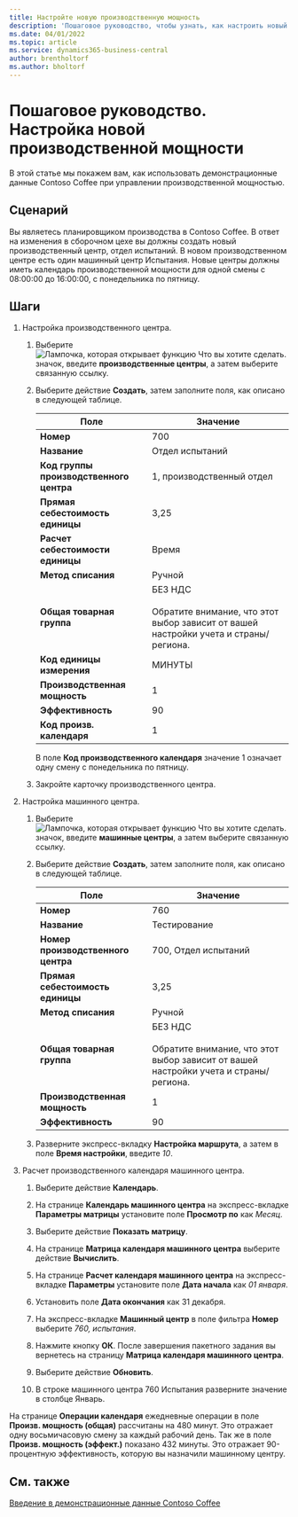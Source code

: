 ```yaml
---
title: Настройте новую производственную мощность
description: 'Пошаговое руководство, чтобы узнать, как настроить новый производственный центр с календарем производственной мощности для одной смены в Business Central.'
ms.date: 04/01/2022
ms.topic: article
ms.service: dynamics365-business-central
author: brentholtorf
ms.author: bholtorf
---
```


# <a name="walkthrough-set-up-new-capacity"></a>Пошаговое руководство. Настройка новой производственной мощности

В этой статье мы покажем вам, как использовать демонстрационные данные Contoso Coffee при управлении производственной мощностью.  

## <a name="scenario"></a>Сценарий

Вы являетесь планировщиком производства в Contoso Coffee. В ответ на изменения в сборочном цехе вы должны создать новый производственный центр, отдел испытаний. В новом производственном центре есть один машинный центр Испытания. Новые центры должны иметь календарь производственной мощности для одной смены с 08:00:00 до 16:00:00, с понедельника по пятницу.  

## <a name="steps"></a>Шаги

1. Настройка производственного центра.

    1. Выберите ![Лампочка, которая открывает функцию Что вы хотите сделать.](../../media/ui-search/search_small.png "Что вы хотите сделать") значок, введите **производственные центры**, а затем выберите связанную ссылку.  

    2. Выберите действие **Создать**, затем заполните поля, как описано в следующей таблице.  

        |Поле  |Значение  |
        |---------|---------|
        |**Номер** |700|
        |**Название** |Отдел испытаний|
        |**Код группы производственного центра** |1, производственный отдел|
        |**Прямая себестоимость единицы**|3,25|
        |**Расчет себестоимости единицы**|Время|
        |**Метод списания**|Ручной|
        |**Общая товарная группа**|БЕЗ НДС</br></br>Обратите внимание, что этот выбор зависит от вашей настройки учета и страны/региона.|
        |**Код единицы измерения** |МИНУТЫ|
        |**Производственная мощность** |1|
        |**Эффективность** |90|
        |**Код произв. календаря** |1|

        В поле **Код производственного календаря** значение 1 означает одну смену с понедельника по пятницу.

    3. Закройте карточку производственного центра.

2. Настройка машинного центра.

    1. Выберите ![Лампочка, которая открывает функцию Что вы хотите сделать.](../../media/ui-search/search_small.png "Что вы хотите сделать") значок, введите **машинные центры**, а затем выберите связанную ссылку.  

    2. Выберите действие **Создать**, затем заполните поля, как описано в следующей таблице.  

        |Поле  |Значение  |
        |---------|---------|
        |**Номер** |760|
        |**Название** |Тестирование|
        |**Номер производственного центра** |700, Отдел испытаний|
        |**Прямая себестоимость единицы**|3,25|
        |**Метод списания**|Ручной|
        |**Общая товарная группа**|БЕЗ НДС</br></br>Обратите внимание, что этот выбор зависит от вашей настройки учета и страны/региона.|
        |**Производственная мощность** |1|
        |**Эффективность** |90|
    3. Разверните экспресс-вкладку **Настройка маршрута**, а затем в поле **Время настройки**, введите *10*.  

3. Расчет производственного календаря машинного центра.  

    1. Выберите действие **Календарь**.  

    2. На странице **Календарь машинного центра** на экспресс-вкладке **Параметры матрицы** установите поле **Просмотр по** как *Месяц*.  

    3. Выберите действие **Показать матрицу**.  

    4. На странице **Матрица календаря машинного центра** выберите действие **Вычислить**.  

    5. На странице **Расчет календаря машинного центра** на экспресс-вкладке **Параметры** установите поле **Дата начала** как *01 января*.  

    6. Установить поле **Дата окончания** как 31 декабря.  

    7. На экспресс-вкладке **Машинный центр** в поле фильтра **Номер** выберите *760, испытания*.  

    8. Нажмите кнопку **ОК**. После завершения пакетного задания вы вернетесь на страницу **Матрица календаря машинного центра**.  

    9. Выберите действие **Обновить**.  

    10. В строке машинного центра 760 Испытания разверните значение в столбце Январь.  

На странице **Операции календаря** ежедневные операции в поле **Произв. мощность (общая)** рассчитаны на 480 минут. Это отражает одну восьмичасовую смену за каждый рабочий день. Так же в поле **Произв. мощность (эффект.)** показано 432 минуты. Это отражает 90-процентную эффективность, которую вы назначили машинному центру.  

## <a name="see-also"></a>См. также

[Введение в демонстрационные данные Contoso Coffee](../contoso-coffee-intro.md)  
